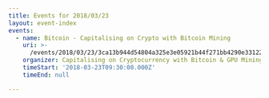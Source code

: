 ```yaml
---
title: Events for 2018/03/23
layout: event-index
events:
  - name: Bitcoin - Capitalising on Crypto with Bitcoin Mining
    uri: >-
      /events/2018/03/23/3ca13b944d54804a325e3e05921b44f271bb4290e3312221666a41dc93495ff7
    organizer: Capitalising on Cryptocurrency with Bitcoin & GPU Mining
    timeStart: '2018-03-23T09:30:00.000Z'
    timeEnd: null

---
```

